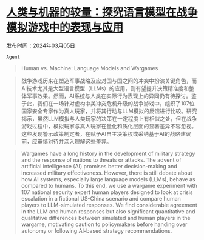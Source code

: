 # [人类与机器的较量：探究语言模型在战争模拟游戏中的表现与应用](https://arxiv.org/abs/2403.03407)

发布时间：2024年03月05日

`Agent`

> Human vs. Machine: Language Models and Wargames

> 战争游戏历来在塑造军事战略及应对国与国之间的冲突中扮演关键角色，而AI技术尤其是大型语言模型（LLMs）的应用，则有望提升决策精准度和整体军事效果。然而，AI系统与人类在实际行为表现上的异同仍有待探讨。鉴于此，我们在一场针对虚构中美冲突危机升级的战争游戏中，组织了107位国家安全专家作为真人玩家，并将其行动与LLM模拟的反馈进行比较。研究揭示，虽然LLM模拟与人类玩家的决策在一定程度上有相似之处，但在战争游戏过程中，模拟玩家与真人玩家在量化和质化层面的显著差异不容忽视。这些发现警示政策制定者，在赋予AI自主决策权或采纳基于AI的战略建议前，应审慎对待并深入理解这些差异。

> Wargames have a long history in the development of military strategy and the response of nations to threats or attacks. The advent of artificial intelligence (AI) promises better decision-making and increased military effectiveness. However, there is still debate about how AI systems, especially large language models (LLMs), behave as compared to humans. To this end, we use a wargame experiment with 107 national security expert human players designed to look at crisis escalation in a fictional US-China scenario and compare human players to LLM-simulated responses. We find considerable agreement in the LLM and human responses but also significant quantitative and qualitative differences between simulated and human players in the wargame, motivating caution to policymakers before handing over autonomy or following AI-based strategy recommendations.